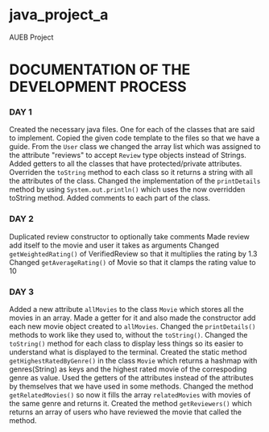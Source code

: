 # java_project_a
AUEB Project

# DOCUMENTATION OF THE DEVELOPMENT PROCESS

### DAY 1
Created the necessary java files. One for each of the classes that are said to implement. Copied the given code template to the files so that we have a guide. From the `User` class we changed the array list which was assigned to the attribute "reviews" to accept `Review` type objects instead of Strings. Added getters to all the classes that have protected/private attributes. Overriden the `toString` method to each class so it returns a string with all the attributes of the class. Changed the implementation of the `printDetails` method by using `System.out.println()` which uses the now overridden toString method. Added comments to each part of the class.

### DAY 2
Duplicated review constructor to optionally take comments
Made review add itself to the movie and user it takes as arguments
Changed `getWeightedRating()` of VerifiedReview so that it multiplies the rating by 1.3
Changed `getAverageRating()` of Movie so that it clamps the rating value to 10

### DAY 3
Added a new attribute `allMovies` to the class `Movie` which stores all the movies in an array. Made a getter for it and also made the constructor add each new movie object created to `allMovies`. Changed the `printDetails()` methods to work like they used to, without the `toString()`. Changed the `toString()` method for each class to display less things so its easier to understand what is displayed to the terminal. Created the static method `getHighestRatedByGenre()` in the class `Movie` which returns a hashmap with genres(String) as keys and the highest rated movie of the correspoding genre as value. Used the getters of the attributes instead of the attributes by themselves that we have used in some methods. Changed the method `getRelatedMovies()` so now it fills the array `relatedMovies` with movies of the same genre and returns it. Created the method `getReviewers()` which returns an array of users who have reviewed the movie that called the method.